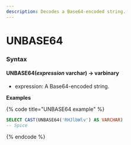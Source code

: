 ```yaml
---
description: Decodes a Base64-encoded string.
---
```


# UNBASE64

### Syntax <a href="#syntax" id="syntax"></a>

#### UNBASE64(_expression_ varchar) → varbinary <a href="#unbase64expression-varchar--varbinary" id="unbase64expression-varchar--varbinary"></a>

* expression: A Base64-encoded string.

**Examples**

{% code title="UNBASE64 example" %}
```sql
SELECT CAST(UNBASE64('RHJlbWlv') AS VARCHAR)
-- Spice
```
{% endcode %}
